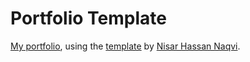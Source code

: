 # Portfolio Template

[My portfolio](https://aj-csandmath.github.io/MyPortfolio/), using the [template](https://github.com/nisarhassan12/portfolio-template) by [Nisar Hassan Naqvi](https://github.com/nisarhassan12).
